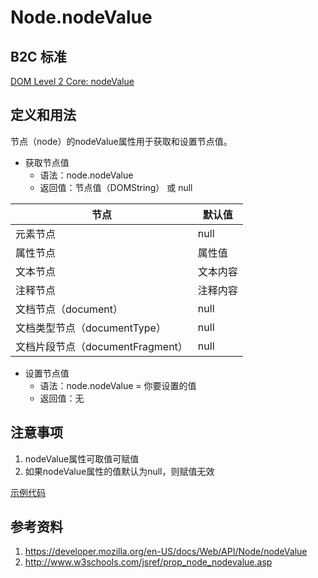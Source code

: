 # Node.nodeValue

## B2C 标准
[DOM Level 2 Core: nodeValue](https://www.w3.org/TR/DOM-Level-2-Core/core.html#ID-F68D080)

## 定义和用法
节点（node）的nodeValue属性用于获取和设置节点值。

- 获取节点值
    - 语法：node.nodeValue
    - 返回值：节点值（DOMString） 或 null
    
节点 | 默认值
--- | ---
元素节点 | null
属性节点 | 属性值
文本节点 | 文本内容
注释节点 | 注释内容
文档节点（document） | null
文档类型节点（documentType） | null
文档片段节点（documentFragment） | null
- 设置节点值
    - 语法：node.nodeValue = 你要设置的值
    - 返回值：无
## 注意事项
1. nodeValue属性可取值可赋值
2. 如果nodeValue属性的值默认为null，则赋值无效

[示例代码](./nodeType.html)

## 参考资料
1. https://developer.mozilla.org/en-US/docs/Web/API/Node/nodeValue
2. http://www.w3schools.com/jsref/prop_node_nodevalue.asp
